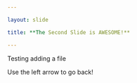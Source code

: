 ```yaml
---

layout: slide

title: **The Second Slide is AWESOME!**

---
```


Testing adding a file

Use the left arrow to go back!
